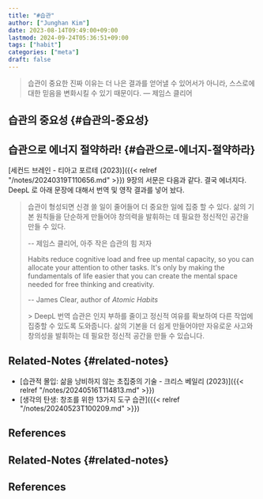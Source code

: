 ```yaml
---
title: "#습관"
author: ["Junghan Kim"]
date: 2023-08-14T09:49:00+09:00
lastmod: 2024-09-24T05:36:51+09:00
tags: ["habit"]
categories: ["meta"]
draft: false
---
```


> 습관이 중요한 진짜 이유는 더 나은 결과를 얻어낼 수 있어서가 아니라, 스스로에 대한 믿음을 변화시킬 수 있기 때문이다. — 제임스 클리어

<!--more-->


## 습관의 중요성 {#습관의-중요성}


## 습관으로 에너지 절약하라! {#습관으로-에너지-절약하라}



[세컨드 브레인 - 티아고 포르테 (2023)]({{< relref "/notes/20240319T110656.md" >}}) 9장의 서문은 다음과 같다. 결국 에너지다. DeepL 로 아래 문장에 대해서 번역 및 영작 결과를 넣어 놨다.

> 습관이 형성되면 신경 쓸 일이 줄어들어 더 중요한 일에 집중 할 수 있다. 삶의 기본 원칙들을 단순하게 만들어야 창의력을 발휘하는 데 필요한 정신적인 공간을 만들 수 있다.
>
> -- 제임스 클리어, 아주 작은 습관의 힘 저자
>
> Habits reduce cognitive load and free up mental capacity, so you can allocate your attention to other tasks. It's only by making the fundamentals of life easier that you can create the mental space needed for free thinking and creativity.
>
> -- James Clear, author of _Atomic Habits_
>
> &gt; DeepL 번역 습관은 인지 부하를 줄이고 정신적 여유를 확보하여 다른 작업에 집중할 수 있도록 도와줍니다. 삶의 기본을 더 쉽게 만들어야만 자유로운 사고와 창의성을 발휘하는 데 필요한 정신적 공간을 만들 수 있습니다.


## Related-Notes {#related-notes}

-   [습관적 몰입: 삶을 낭비하지 않는 초집중의 기술 - 크리스 베일리 (2023)]({{< relref "/notes/20240516T114813.md" >}})
-   [생각의 탄생: 창조를 위한 13가지 도구 습관]({{< relref "/notes/20240523T100209.md" >}})

## References

<style>.csl-entry{text-indent: -1.5em; margin-left: 1.5em;}</style><div class="csl-bib-body">
</div>


## Related-Notes {#related-notes}

## References

<style>.csl-entry{text-indent: -1.5em; margin-left: 1.5em;}</style><div class="csl-bib-body">
</div>

